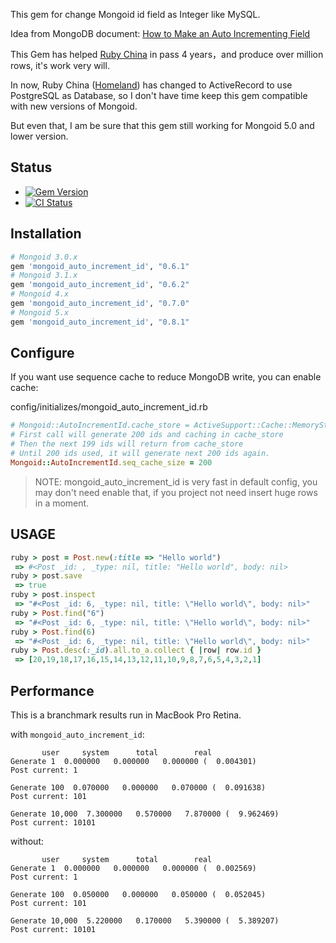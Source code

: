 This gem for change Mongoid id field as Integer like MySQL.

Idea from MongoDB document: [How to Make an Auto Incrementing Field](http://www.mongodb.org/display/DOCS/How+to+Make+an+Auto+Incrementing+Field)

This Gem has helped [Ruby China](https://ruby-china.org) in pass 4 years，and produce over million rows, it's work very will.

In now, Ruby China ([Homeland](https://github.com/ruby-china/homeland)) has changed to ActiveRecord to use PostgreSQL as Database, so I don't have time keep this gem compatible with new versions of Mongoid.

But even that, I am be sure that this gem still working for Mongoid 5.0 and lower version.


## Status

- [![Gem Version](https://badge.fury.io/rb/mongoid_auto_increment_id.svg)](https://rubygems.org/gems/mongoid_auto_increment_id)
- [![CI Status](https://api.travis-ci.org/huacnlee/mongoid_auto_increment_id.svg)](http://travis-ci.org/huacnlee/mongoid_auto_increment_id)

## Installation

```ruby
# Mongoid 3.0.x
gem 'mongoid_auto_increment_id', "0.6.1"
# Mongoid 3.1.x
gem 'mongoid_auto_increment_id', "0.6.2"
# Mongoid 4.x
gem 'mongoid_auto_increment_id', "0.7.0"
# Mongoid 5.x
gem 'mongoid_auto_increment_id', "0.8.1"
```

## Configure

If you want use sequence cache to reduce MongoDB write, you can enable cache:

config/initializes/mongoid_auto_increment_id.rb

```ruby
# Mongoid::AutoIncrementId.cache_store = ActiveSupport::Cache::MemoryStore.new
# First call will generate 200 ids and caching in cache_store
# Then the next 199 ids will return from cache_store
# Until 200 ids used, it will generate next 200 ids again.
Mongoid::AutoIncrementId.seq_cache_size = 200
```

> NOTE: mongoid_auto_increment_id is very fast in default config, you may don't need enable that, if you project not need insert huge rows in a moment.

## USAGE

```ruby
ruby > post = Post.new(:title => "Hello world")
 => #<Post _id: , _type: nil, title: "Hello world", body: nil>
ruby > post.save
 => true
ruby > post.inspect
 => "#<Post _id: 6, _type: nil, title: \"Hello world\", body: nil>"
ruby > Post.find("6")
 => "#<Post _id: 6, _type: nil, title: \"Hello world\", body: nil>"
ruby > Post.find(6)
 => "#<Post _id: 6, _type: nil, title: \"Hello world\", body: nil>"
ruby > Post.desc(:_id).all.to_a.collect { |row| row.id }
 => [20,19,18,17,16,15,14,13,12,11,10,9,8,7,6,5,4,3,2,1]
```


## Performance

This is a branchmark results run in MacBook Pro Retina.

with `mongoid_auto_increment_id`:

```
       user     system      total        real
Generate 1  0.000000   0.000000   0.000000 (  0.004301)
Post current: 1

Generate 100  0.070000   0.000000   0.070000 (  0.091638)
Post current: 101

Generate 10,000  7.300000   0.570000   7.870000 (  9.962469)
Post current: 10101
```

without:

```
       user     system      total        real
Generate 1  0.000000   0.000000   0.000000 (  0.002569)
Post current: 1

Generate 100  0.050000   0.000000   0.050000 (  0.052045)
Post current: 101

Generate 10,000  5.220000   0.170000   5.390000 (  5.389207)
Post current: 10101
```
